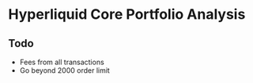 # Hyperliquid Core Portfolio Analysis

## Todo

* Fees from all transactions
* Go beyond 2000 order limit
